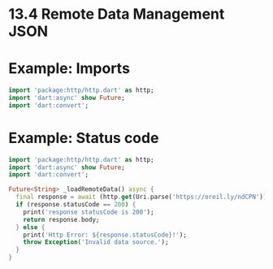 # 13.4 Remote Data Management JSON

# Example: Imports

```dart
import 'package:http/http.dart' as http;
import 'dart:async' show Future;
import 'dart:convert';

```

# Example: Status code

```dart
import 'package:http/http.dart' as http;
import 'dart:async' show Future;
import 'dart:convert';

Future<String> _loadRemoteData() async {
  final response = await (http.get(Uri.parse('https://oreil.ly/ndCPN')));
  if (response.statusCode == 200) {
    print('response statusCode is 200');
    return response.body;
  } else {
    print('Http Error: ${response.statusCode}!');
    throw Exception('Invalid data source.');
  }
}
```
